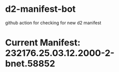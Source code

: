 # d2-manifest-bot
github action for checking for new d2 manifest

# Current Manifest: 232176.25.03.12.2000-2-bnet.58852